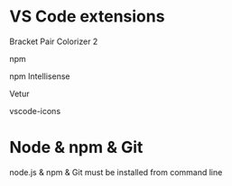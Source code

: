 # VS Code extensions

Bracket Pair Colorizer 2

npm

npm Intellisense

Vetur

vscode-icons

# Node & npm & Git

node.js & npm & Git must be installed from command line

